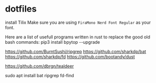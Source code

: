 # dotfiles

install Tilix
Make sure you are using `FiraMono Nerd Font Regular` as your font.


Here are a list of usefull programs written in rust to replace the good old bash commands:
pip3 install bpytop --upgrade

https://github.com/BurntSushi/ripgrep
https://github.com/sharkdp/bat
https://github.com/sharkdp/fd
https://github.com/bootandy/dust

https://github.com/dbrgn/tealdeer

sudo apt install bat ripgrep fd-find
